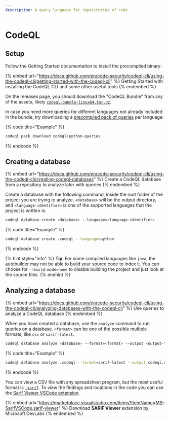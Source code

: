 ```yaml
---
description: A query language for repositories of code
---
```


# CodeQL

## Setup

Follow the Getting Started documentation to install the precompiled binary:

{% embed url="https://docs.github.com/en/code-security/codeql-cli/using-the-codeql-cli/getting-started-with-the-codeql-cli" %}
Getting Started with installing the CodeQL CLI and some other useful tools
{% endembed %}

On the releases page, you should download the "CodeQL Bundle" from any of the assets, likely [`codeql-bundle-linux64.tar.gz`](https://github.com/github/codeql-action/releases/latest/download/codeql-bundle-linux64.tar.gz).&#x20;

In case you need more queries for different languages not already included in the bundle, try downloading a [precompiled pack of queries](https://docs.github.com/en/code-security/codeql-cli/getting-started-with-the-codeql-cli/setting-up-the-codeql-cli#testing-the-codeql-cli-configuration) per language:

{% code title="Example" %}
```bash
codeql pack download codeql/python-queries
```
{% endcode %}

## Creating a database

{% embed url="https://docs.github.com/en/code-security/codeql-cli/using-the-codeql-cli/creating-codeql-databases" %}
Create a CodeQL database from a repository to analyze later with queries
{% endembed %}

Create a database with the following command, inside the root folder of the project you are trying to analyze. `<database>` will be the output directory, and `<language-identifier>` is one of the supported languages that the project is written in.&#x20;

```bash
codeql database create <database> --language=<language-identifier>
```

{% code title="Example" %}
```bash
codeql database create .codeql --language=python
```
{% endcode %}

{% hint style="info" %}
**Tip**: For some compiled languages like `java`, the autobuilder may not be able to build your source code to index it. You can choose for `--build-mode=none` to disable building the project and just look at the source files.
{% endhint %}

## Analyzing a database

{% embed url="https://docs.github.com/en/code-security/codeql-cli/using-the-codeql-cli/analyzing-databases-with-the-codeql-cli" %}
Use queries to analyze a CodeQL database
{% endembed %}

When you have created a database, use the `analyze` command to run queries on a database. `<format>` can be one of the possible multiple formats, like `csv` or `sarif-latest`.

```bash
codeql database analyze <database> --format=<format> --output <output-file>
```

{% code title="Example" %}
```bash
codeql database analyze .codeql --format=sarif-latest --output codeql.sarif
```
{% endcode %}

You can view a CSV file with any spreadsheet program, but the most useful format is [`.sarif`](https://docs.github.com/en/code-security/codeql-cli/codeql-cli-reference/sarif-output). To view the findings and locations in the code you can use the [Sarif Viewer VSCode extension](https://github.com/microsoft/sarif-vscode-extension).

{% embed url="https://marketplace.visualstudio.com/items?itemName=MS-SarifVSCode.sarif-viewer" %}
Download **SARIF Viewer** extension by Microsoft DevLabs
{% endembed %}
